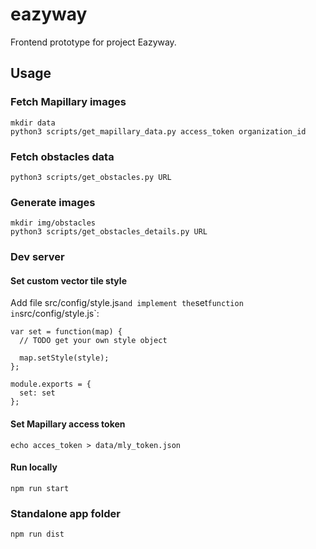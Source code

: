 # eazyway

Frontend prototype for project Eazyway.

## Usage

### Fetch Mapillary images

```
mkdir data
python3 scripts/get_mapillary_data.py access_token organization_id
```

### Fetch obstacles data

```
python3 scripts/get_obstacles.py URL
```

### Generate images

```
mkdir img/obstacles
python3 scripts/get_obstacles_details.py URL

```

### Dev server

#### Set custom vector tile style

Add file src/config/style.js` and implement the `set` function in `src/config/style.js`:

```
var set = function(map) {
  // TODO get your own style object

  map.setStyle(style);
};

module.exports = {
  set: set
};
```

#### Set Mapillary access token

```
echo acces_token > data/mly_token.json
```

#### Run locally

```
npm run start
```

### Standalone app folder

```
npm run dist
```
